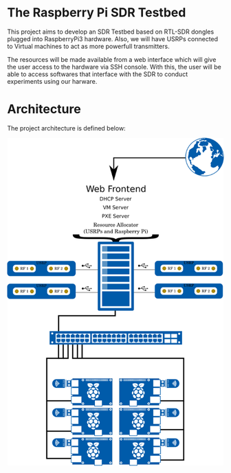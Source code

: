 # The Raspberry Pi SDR Testbed

This project aims to develop an SDR Testbed based on RTL-SDR dongles plugged into RaspberryPi3 hardware.
Also, we will have USRPs connected to Virtual machines to act as more powerfull transmitters.

The resources will be made available from a web interface which will give the user access to the hardware via SSH console.
With this, the user will be able to access softwares that interface with the SDR to conduct experiments using our harware.

# Architecture
The project architecture is defined below:

![Project Architecture](./docs/images/piTestbed.png)
